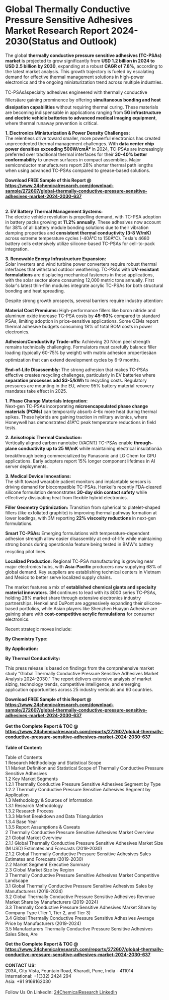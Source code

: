 <h1>Global Thermally Conductive Pressure Sensitive Adhesives Market Research Report 2024-2030(Status and Outlook)</h1><p>The global <strong>thermally conductive pressure sensitive adhesives (TC-PSAs) market</strong> is projected to grow significantly from <strong>USD 1.2 billion in 2024 to USD 2.5 billion by 2030</strong>, expanding at a robust <strong>CAGR of 7.8%</strong>, according to the latest market analysis. This growth trajectory is fueled by escalating demand for effective thermal management solutions in high-power electronics and the ongoing miniaturization trend across multiple industries.</p><p>TC-PSAsâspecialty adhesives engineered with thermally conductive fillersâare gaining prominence by offering <strong>simultaneous bonding and heat dissipation capabilities</strong> without requiring thermal curing. These materials are becoming indispensable in applications ranging from <strong>5G infrastructure and electric vehicle batteries to advanced medical imaging equipment</strong>, where thermal runaway prevention is critical.</p><p><strong>1. Electronics Miniaturization &amp; Power Density Challenges:</strong><br>
The relentless drive toward smaller, more powerful electronics has created unprecedented thermal management challenges. With <strong>data center chip power densities exceeding 500W/cmÂ²</strong> in 2024, TC-PSAs are increasingly preferred over traditional thermal interfaces for their <strong>30-40% better conformability</strong> to uneven surfaces in compact assemblies. Major semiconductor manufacturers report 28% shorter thermal path lengths when using advanced TC-PSAs compared to grease-based solutions.</p><div><b>Download FREE Sample of this Report @ 
            <a href="https://www.24chemicalresearch.com/download-sample/272607/global-thermally-conductive-pressure-sensitive-adhesives-market-2024-2030-637">
            https://www.24chemicalresearch.com/download-sample/272607/global-thermally-conductive-pressure-sensitive-adhesives-market-2024-2030-637</a></b></div><br><p><strong>2. EV Battery Thermal Management Systems:</strong><br>
The electric vehicle revolution is propelling demand, with TC-PSA adoption in battery packs growing at <strong>11.2% annually</strong>. These adhesives now account for 38% of all battery module bonding solutions due to their vibration damping properties and <strong>consistent thermal conductivity (3-8 W/mK)</strong> across extreme temperature cycles (-40Â°C to 150Â°C). Tesla's 4680 battery cells extensively utilize silicone-based TC-PSAs for cell-to-pack integration.</p><p><strong>3. Renewable Energy Infrastructure Expansion:</strong><br>
Solar inverters and wind turbine power converters require robust thermal interfaces that withstand outdoor weathering. TC-PSAs with <strong>UV-resistant formulations</strong> are displacing mechanical fasteners in these applications, with the solar sector alone consuming 12,000 metric tons annually. First Solar's latest thin-film modules integrate acrylic TC-PSAs for both structural bonding and heat spreading.</p><p>Despite strong growth prospects, several barriers require industry attention:</p><p><strong>Material Cost Premiums:</strong> High-performance fillers like boron nitride and aluminum oxide increase TC-PSA costs by <strong>45-60%</strong> compared to standard PSAs, limiting adoption in price-sensitive applications. Some OEMs report thermal adhesive budgets consuming 18% of total BOM costs in power electronics.</p><p><strong>Adhesion/Conductivity Trade-offs:</strong> Achieving 20 N/cm peel strength remains technically challenging. Formulators must carefully balance filler loading (typically 60-75% by weight) with matrix adhesion propertiesâan optimization that can extend development cycles by 6-9 months.</p><p><strong>End-of-Life Disassembly:</strong> The strong adhesion that makes TC-PSAs effective creates recycling challenges, particularly in EV batteries where <strong>separation processes add $3-5/kWh</strong> to recycling costs. Regulatory pressures are mounting in the EU, where 95% battery material recovery mandates take effect in 2025.</p><p><strong>1. Phase Change Materials Integration:</strong><br>
Next-gen TC-PSAs incorporating <strong>microencapsulated phase change materials (PCMs)</strong> can temporarily absorb 4-6x more heat during thermal spikes. These hybrids are gaining traction in military avionics, where Honeywell has demonstrated 41Â°C peak temperature reductions in field tests.</p><p><strong>2. Anisotropic Thermal Conduction:</strong><br>
Vertically aligned carbon nanotube (VACNT) TC-PSAs enable <strong>through-plane conductivity up to 25 W/mK</strong> while maintaining electrical insulationâa breakthrough being commercialized by Panasonic and LG Chem for GPU applications. Early adopters report 15% longer component lifetimes in AI server deployments.</p><p><strong>3. Medical Device Innovations:</strong><br>
The shift toward wearable patient monitors and implantable sensors is driving demand for biocompatible TC-PSAs. Henkel's recently FDA-cleared silicone formulation demonstrates <strong>30-day skin contact safety</strong> while effectively dissipating heat from flexible hybrid electronics.</p><p><strong>Filler Geometry Optimization:</strong> Transition from spherical to platelet-shaped fillers (like exfoliated graphite) is improving thermal pathway formation at lower loadings, with 3M reporting <strong>22% viscosity reductions</strong> in next-gen formulations.</p><p><strong>Smart TC-PSAs:</strong> Emerging formulations with temperature-dependent adhesion strength allow easier disassembly at end-of-life while maintaining strong bonds during operationâa feature being tested in BMW's battery recycling pilot lines.</p><p><strong>Localized Production:</strong> Regional TC-PSA manufacturing is growing near major electronics hubs, with <strong>Asia-Pacific</strong> producers now supplying 68% of global demand. Key suppliers are establishing technical centers in Vietnam and Mexico to better serve localized supply chains.</p><p>The market features a mix of <strong>established chemical giants and specialty material innovators</strong>. 3M continues to lead with its 8000 series TC-PSAs, holding 28% market share through extensive electronics industry partnerships. Henkel and DuPont are aggressively expanding their silicone-based portfolios, while Asian players like Shenzhen Huayan Adhesive are gaining share with <strong>cost-competitive acrylic formulations</strong> for consumer electronics.</p><p>Recent strategic moves include:</p><p><strong>By Chemistry Type:</strong></p><p><strong>By Application:</strong></p><p><strong>By Thermal Conductivity:</strong></p><p>This press release is based on findings from the comprehensive market study "Global Thermally Conductive Pressure Sensitive Adhesives Market Analysis 2024-2030." The report delivers extensive analysis of market sizing, technology trends, competitive intelligence, and emerging application opportunities across 25 industry verticals and 60 countries.</p><div><b>Download FREE Sample of this Report @ 
            <a href="https://www.24chemicalresearch.com/download-sample/272607/global-thermally-conductive-pressure-sensitive-adhesives-market-2024-2030-637">
            https://www.24chemicalresearch.com/download-sample/272607/global-thermally-conductive-pressure-sensitive-adhesives-market-2024-2030-637</a></b></div><br><div><b>Get the Complete Report & TOC @ 
            <a href="https://www.24chemicalresearch.com/reports/272607/global-thermally-conductive-pressure-sensitive-adhesives-market-2024-2030-637">
            https://www.24chemicalresearch.com/reports/272607/global-thermally-conductive-pressure-sensitive-adhesives-market-2024-2030-637</a></b></div><br>
            <b>Table of Content:</b><p>Table of Contents<br />
1 Research Methodology and Statistical Scope<br />
1.1 Market Definition and Statistical Scope of Thermally Conductive Pressure Sensitive Adhesives<br />
1.2 Key Market Segments<br />
1.2.1 Thermally Conductive Pressure Sensitive Adhesives Segment by Type<br />
1.2.2 Thermally Conductive Pressure Sensitive Adhesives Segment by Application<br />
1.3 Methodology & Sources of Information<br />
1.3.1 Research Methodology<br />
1.3.2 Research Process<br />
1.3.3 Market Breakdown and Data Triangulation<br />
1.3.4 Base Year<br />
1.3.5 Report Assumptions & Caveats<br />
2 Thermally Conductive Pressure Sensitive Adhesives Market Overview<br />
2.1 Global Market Overview<br />
2.1.1 Global Thermally Conductive Pressure Sensitive Adhesives Market Size (M USD) Estimates and Forecasts (2019-2030)<br />
2.1.2 Global Thermally Conductive Pressure Sensitive Adhesives Sales Estimates and Forecasts (2019-2030)<br />
2.2 Market Segment Executive Summary<br />
2.3 Global Market Size by Region<br />
3 Thermally Conductive Pressure Sensitive Adhesives Market Competitive Landscape<br />
3.1 Global Thermally Conductive Pressure Sensitive Adhesives Sales by Manufacturers (2019-2024)<br />
3.2 Global Thermally Conductive Pressure Sensitive Adhesives Revenue Market Share by Manufacturers (2019-2024)<br />
3.3 Thermally Conductive Pressure Sensitive Adhesives Market Share by Company Type (Tier 1, Tier 2, and Tier 3)<br />
3.4 Global Thermally Conductive Pressure Sensitive Adhesives Average Price by Manufacturers (2019-2024)<br />
3.5 Manufacturers Thermally Conductive Pressure Sensitive Adhesives Sales Sites, Are</p><div><b>Get the Complete Report & TOC @ 
            <a href="https://www.24chemicalresearch.com/reports/272607/global-thermally-conductive-pressure-sensitive-adhesives-market-2024-2030-637">
            https://www.24chemicalresearch.com/reports/272607/global-thermally-conductive-pressure-sensitive-adhesives-market-2024-2030-637</a></b></div><br><b>CONTACT US:</b><br>
            203A, City Vista, Fountain Road, Kharadi, Pune, India - 411014<br>
            International: +1(332) 2424 294<br>
            Asia: +91 9169162030 <br><br>
            Follow Us On LinkedIn: <a href="https://www.linkedin.com/company/24chemicalresearch/">24ChemicalResearch LinkedIn</a>